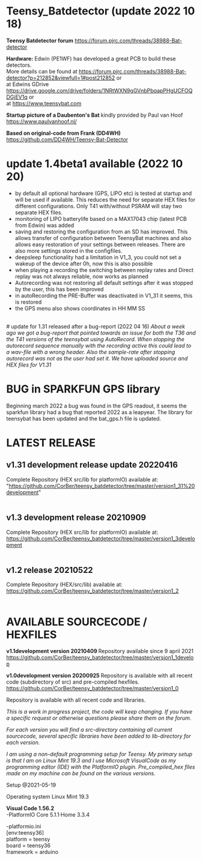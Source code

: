 # Teensy_Batdetector  (update 2022 10 18)

<b>Teensy Batdetector forum</b>
https://forum.pjrc.com/threads/38988-Bat-detector

<b>Hardware:</b>
Edwin (PE1WF) has developed a great PCB to build these detectors. <br>More details can be found at https://forum.pjrc.com/threads/38988-Bat-detector?p=212852&viewfull=1#post212852 or <br>
at Edwins GDrive https://drive.google.com/drive/folders/1NRtWXN9gGVnbPbqapPHgUCFOQDGjEV1q
or<br> at https://www.teensybat.com

<b>Startup picture of a Daubenton's Bat </b>
kindly provided by Paul van Hoof https://www.paulvanhoof.nl/

<b>Based on original-code from Frank (DD4WH)</b>
https://github.com/DD4WH/Teensy-Bat-Detector 
<br>
# update 1.4beta1 available (2022 10 20)
- by default all optional hardware (GPS, LIPO etc) is tested at startup and will be used if available. This reduces the need for separate HEX files for different configurations. Only T41 with/without PSRAM will stay two separate HEX files. <br>
- monitoring of LIPO batterylife based on a MAX17043 chip (latest PCB from Edwin) was added<br>
- saving and restoring the configuration from an SD has improved. This allows transfer of configuration between TeensyBat machines and also allows easy restoration of your settings between releases. There are also more settings stored in the configfiles.<br>
- deepsleep functionality had a limitation in V1_3, you could not set a wakeup of the device after 0h, now this is also possible<br>
- when playing a recording the switching between replay rates and Direct replay was not always reliable, now works as planned<br>
- Autorecording was not restoring all default settings after it was stopped by the user, this has been improved<br>
- in autoRecording the PRE-Buffer was deactivated in V1_31 it seems, this is restored <br>
- the GPS menu also shows coordinates in HH MM SS <br>
<br>
# update for 1.31 released after a bug-report (2022 04 16)
<i> About a week ago we got a bug-report that pointed towards an issue for both the T36 and the T41 versions
  of the teensybat using AutoRecord. When stopping the autorecord sequence manually with the recording active this could lead to a wav-file with a wrong header. Also the sample-rate after stopping autorecord was not as the user had set it. We have uploaded source and HEX files for V1.31 
</i>

# BUG in SPARKFUN GPS library
Beginning march 2022 a bug was found in the GPS readout, it seems the sparkfun library had a bug that reported 2022 as a leapyear. The library for teensybat has been updated and the bat_gps.h file is updated.

# LATEST RELEASE 
<b><h2> v1.31 development release update 20220416</h2> </b>
Complete Repository (HEX src/lib for platformIO) available at: <br>
"https://github.com/CorBer/teensy_batdetector/tree/master/version1_31%20development"
<br>
<br>

<b><h2> v1.3 development release 20210909</h2> </b>
Complete Repository (HEX src/lib for platformIO) available at: <br>
https://github.com/CorBer/teensy_batdetector/tree/master/version1_3development
<br>
<br>

<b><h2> v1.2 release 20210522</h2> </b>
Complete Repository (HEX/src/lib) available at: <br>
https://github.com/CorBer/teensy_batdetector/tree/master/version1_2
<br>
<br>
# AVAILABLE SOURCECODE / HEXFILES

<b> v1.1development version 20210409 </b>
Repository available since 9 april 2021 <br>
https://github.com/CorBer/teensy_batdetector/tree/master/version1_1develop

<b> v1.0development version 20200925 </b>
Repository is available with all recent code (subdirectory of src) and pre-compiled hexfiles. 
https://github.com/CorBer/teensy_batdetector/tree/master/version1_0

Repository is available with all recent code and libraries. 

<i>This is a work in progress project, the code will keep changing. If you have a specific request or otherwise questions please share them on the forum. 

For each version you will find a src-directory containing all current sourcecode, several specific libraries have been added to lib-directory for each version. 

I am using a non-default programming setup for Teensy. My primary setup is that I am on Linux Mint 19.3 and I use Microsoft VisualCode as my programming editor (IDE) with the PlatformIO plugin. Pre_compiled_hex files made on my machine can be found on the various versions.</i>

Setup @2021-05-19

Operating system Linux Mint 19.3

<b>Visual Code 1.56.2</b><br>
-PlatformIO Core 5.1.1·Home 3.3.4

-platformio.ini<br>
  [env:teensy36]<br>
  platform = teensy<br>
  board = teensy36<br>
  framework = arduino<br>

